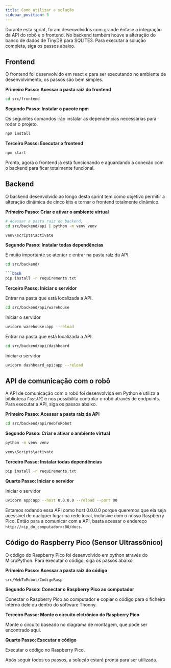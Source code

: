 ```yaml
---
title: Como utilizar a solução
sidebar_position: 3
---
```

Durante esta sprint, foram desenvolvidos com grande ênfase a integração da API do robô e o frontend. No backend também houve a alteração do banco de dados de TinyDB para SQLITE3.
Para executar a solução completa, siga os passos abaixo.


## Frontend 

O frontend foi desenvolvido em react e para ser executando no ambiente de desenvolvimento, os passos são bem simples. 

**Primeiro Passo: Acessar a pasta raiz do frontend**

```bash
cd src/frontend
```

**Segundo Passo: Instalar o pacote npm**

Os seguintes comandos irão instalar as dependências necessárias para rodar o projeto.

```bash
npm install
```

**Terceiro Passo: Executar o frontend**

```bash
npm start
```

Pronto, agora o frontend já está funcionando e aguardando a conexão com o backend para ficar totalmente funcional. 

## Backend 

O backend desenvolvido ao longo desta sprint tem como objetivo permitir a alteração dinâmica de cinco kits e tornar o frontend totalmente dinâmico. 

**Primeiro Passo: Criar e ativar o ambiente virtual**

```bash
# Acessar a pasta raiz do backend, 
cd src/backend/api | python -m venv venv
```

``` bash
venv\scripts\activate
```

**Segundo Passo: Instalar todas dependências**

É muito importante se atentar e entrar na pasta raíz da API.

```bash
cd src/backend/

```bash
pip install -r requirements.txt
```

**Terceiro Passo: Iniciar o servidor**

Entrar na pasta que está localizada a API. 

```bash
cd src/backend/api/warehouse
```

Iniciar o servidor 

```bash
uvicorn warehouse:app --reload
```

Entrar na pasta que está localizada a API. 

```bash
cd src/backend/api/dashboard
```

Iniciar o servidor 

```bash
uvicorn dashboard_api:app --reload
```

## API de comunicação com o robô

A API de comunicação com o robô foi desenvolvida em Python e utiliza a biblioteca `FastAPI` e nos possibilita controlar o robô através de endpoints. Para executar a API, siga os passos abaixo.

**Primeiro Passo: Acessar a pasta raiz da API**

```bash
cd src/backend/api/WebToRobot
```

**Segundo Passo: Criar e ativar o ambiente virtual**

```bash
python -m venv venv
```

```bash
venv\Scripts\activate
```

**Terceiro Passo: Instalar todas dependências**

```bash
pip install -r requirements.txt
```

**Quarto Passo: Iniciar o servidor**

Iniciar o servidor 

```bash
uvicorn app:app --host 0.0.0.0 --reload --port 80
```

Estamos rodando essa API como host 0.0.0.0 porque queremos que ela seja acessível de qualquer lugar na rede local, inclusive com o nosso Raspberry Pico. Então para a comunicar com a API, basta acessar o endereço `http://<ip_do_computador>:80/docs`.


## Código do Raspberry Pico (Sensor Ultrassônico)

O código do Raspberry Pico foi desenvolvido em python através do MicroPython. Para executar o código, siga os passos abaixo.

**Primeiro Passo: Acessar a pasta raiz do código**

```bash
src/WebToRobot/CodigoRasp
```

**Segundo Passo: Conectar o Raspberry Pico ao computador**

Conectar o Raspberry Pico ao computador e copiar o código para o ficheiro interno dele ou dentro do software Thonny.


**Terceiro Passo: Monte o circuito eletrônico do Raspberry Pico**

Monte o circuito baseado no diagrama de montagem, que pode ser encontrado aqui.

**Quarto Passo: Executar o código**

Executar o código no Raspberry Pico. 


Após seguir todos os passos, a solução estará pronta para ser utilizada.
